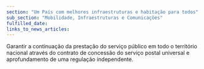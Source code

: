 ```yaml
---
section: "Um País com melhores infraestruturas e habitação para todos"
sub_section: "Mobilidade, Infraestruturas e Comunicações"
fulfilled_date:
links_to_news_articles:
---
```


Garantir a continuação da prestação do serviço público em todo o território nacional através do contrato de concessão do serviço postal universal e aprofundamento de uma regulação independente.